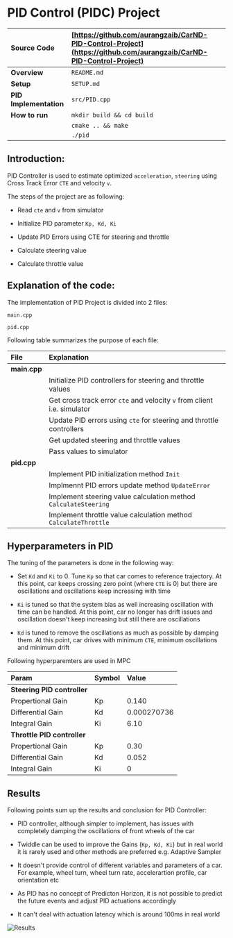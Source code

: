 # PID Control (PIDC) Project


| **Source Code**  | [https://github.com/aurangzaib/CarND-PID-Control-Project](https://github.com/aurangzaib/CarND-PID-Control-Project)  |
|:-----------|:-------------|
| **Overview**  | `README.md`  |
| **Setup**  | `SETUP.md`  |
| **PID Implementation**| `src/PID.cpp`|
| **How to run**  | `mkdir build && cd build` | 
| |`cmake .. && make`     |
| |`./pid`     |


## Introduction:

PID Controller is used to estimate optimized `acceleration`, `steering` using Cross Track Error `CTE` and velocity `v`.

The steps of the project are as following:

- Read `cte` and `v` from simulator

- Initialize PID parameter `Kp, Kd, Ki`

- Update PID Errors using CTE for steering and throttle

- Calculate steering value

- Calculate throttle value


## Explanation of the code:

The implementation of PID Project is divided into 2 files:

`main.cpp`

`pid.cpp`

Following table summarizes the purpose of each file:

| File | Explanation |
|:-----------|:-------------|
|**main.cpp**| |
|| Initialize PID controllers for steering and throttle values |
||Get cross track error `cte` and velocity `v` from client i.e. simulator|
||Update PID errors using `cte` for steering and throttle controllers |
||Get updated steering and throttle values|
||Pass values to simulator|
|**pid.cpp**| |
||Implement PID initialization method `Init` |
||Implmennt PID errors update method `UpdateError` |
||Implement steering value calculation method `CalculateSteering` |
||Implement throttle value calculation method `CalculateThrottle` |

## Hyperparameters in PID

The tuning of the parameters is done in the following way:

- Set `Kd` and `Ki` to 0. Tune `Kp` so that car comes to reference trajectory. At this point, car keeps crossing zero point (where `CTE` is 0) but there are oscillations and oscillations keep increasing with time

- `Ki` is tuned so that the system bias as well increasing oscillation with time can be handled. At this point, car no longer has drift issues and oscillation doesn't keep increasing but still there are oscillations

-  `Kd` is tuned to remove the oscillations as much as possible by damping them. At this point, car drives with minimum `CTE`, minimum oscillations and minimum drift


Following hyperparemters are used in MPC

| Param | Symbol | Value |
|:-----------|:-------------|:-------------|
|**Steering PID controller**||
|Propertional Gain|Kp|0.140|
|Differential Gain|Kd|0.000270736|
|Integral Gain|Ki|6.10|
|**Throttle PID controller**||
|Propertional Gain|Kp|0.30|
|Differential Gain|Kd|0.052|
|Integral Gain|Ki|0|

## Results

Following points sum up the results and conclusion for PID Controller:

- PID controller, although simpler to implement, has issues with completely damping the oscillations of front wheels of the car

- Twiddle can be used to improve the Gains (`Kp, Kd, Ki`) but in real world it is rarely used and other methods are preferred e.g. Adaptive Sampler

- It doesn't provide control of different variables and parameters of a car. For example, wheel turn, wheel turn rate, accelerartion profile, car orientation etc

- As PID has no concept of Predicton Horizon, it is not possible to predict the future events and adjust PID actuations accordingly

- It can't deal with actuation latency which is around 100ms in real world


![Results](result-pid.gif)